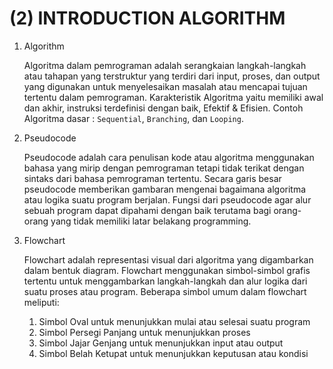 # (2) INTRODUCTION ALGORITHM

1. Algorithm

   Algoritma dalam pemrograman adalah serangkaian langkah-langkah atau tahapan yang terstruktur yang terdiri dari input, proses, dan output yang digunakan untuk menyelesaikan  masalah atau mencapai tujuan tertentu dalam pemrograman. Karakteristik Algoritma yaitu memiliki awal dan akhir, instruksi terdefinisi dengan baik, Efektif & Efisien. Contoh Algoritma dasar : `Sequential`, `Branching`, dan `Looping`.

2. Pseudocode

   Pseudocode adalah cara penulisan kode atau algoritma menggunakan bahasa yang mirip dengan pemrograman tetapi tidak terikat dengan sintaks dari bahasa pemrograman tertentu. Secara garis besar pseudocode memberikan gambaran mengenai bagaimana algoritma atau logika suatu program berjalan. Fungsi dari pseudocode agar alur sebuah program dapat dipahami dengan baik terutama bagi orang-orang yang tidak memiliki latar belakang programming.

3. Flowchart

   Flowchart adalah representasi visual dari algoritma yang digambarkan dalam bentuk diagram. Flowchart menggunakan simbol-simbol grafis tertentu untuk menggambarkan langkah-langkah dan alur logika dari suatu proses atau program. Beberapa simbol umum dalam flowchart meliputi:
   1. Simbol Oval untuk menunjukkan mulai atau selesai suatu program
   2. Simbol Persegi Panjang untuk menunjukkan proses
   3. Simbol Jajar Genjang untuk menunjukkan input atau output
   4. Simbol Belah Ketupat untuk menunjukkan keputusan atau kondisi